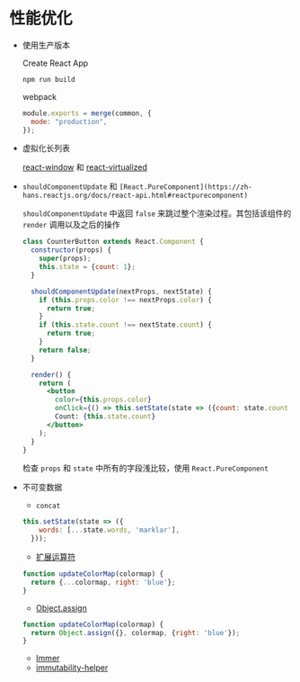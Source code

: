 # 性能优化

- 使用生产版本
    
    Create React App
    
    ```jsx
    npm run build
    ```
    
    webpack
    
    ```jsx
    module.exports = merge(common, {
      mode: "production",
    });
    ```
    
- 虚拟化长列表
    
    [react-window](https://react-window.now.sh/) 和 [react-virtualized](https://bvaughn.github.io/react-virtualized/)
    
- `shouldComponentUpdate` 和 `[React.PureComponent](https://zh-hans.reactjs.org/docs/react-api.html#reactpurecomponent)`
    
    `shouldComponentUpdate` 中返回 `false` 来跳过整个渲染过程。其包括该组件的 `render` 调用以及之后的操作
    
    ```jsx
    class CounterButton extends React.Component {
      constructor(props) {
        super(props);
        this.state = {count: 1};
      }
    
      shouldComponentUpdate(nextProps, nextState) {
        if (this.props.color !== nextProps.color) {
          return true;
        }
        if (this.state.count !== nextState.count) {
          return true;
        }
        return false;
      }
    
      render() {
        return (
          <button
            color={this.props.color}
            onClick={() => this.setState(state => ({count: state.count + 1}))}>
            Count: {this.state.count}
          </button>
        );
      }
    }
    ```
    
    检查 `props` 和 `state` 中所有的字段浅比较，使用 `React.PureComponent`
    
- 不可变数据
    - `concat`
    
    ```jsx
    this.setState(state => ({
        words: [...state.words, 'marklar'],
      }));
    ```
    
    - [扩展运算符](https://developer.mozilla.org/en-US/docs/Web/JavaScript/Reference/Operators/Spread_operator)
    
    ```jsx
    function updateColorMap(colormap) {
      return {...colormap, right: 'blue'};
    }
    ```
    
    - [Object.assign](https://developer.mozilla.org/en-US/docs/Web/JavaScript/Reference/Global_Objects/Object/assign)
    
    ```jsx
    function updateColorMap(colormap) {
      return Object.assign({}, colormap, {right: 'blue'});
    }
    ```
    
    - [Immer](https://github.com/mweststrate/immer)
    - [immutability-helper](https://github.com/kolodny/immutability-helper)